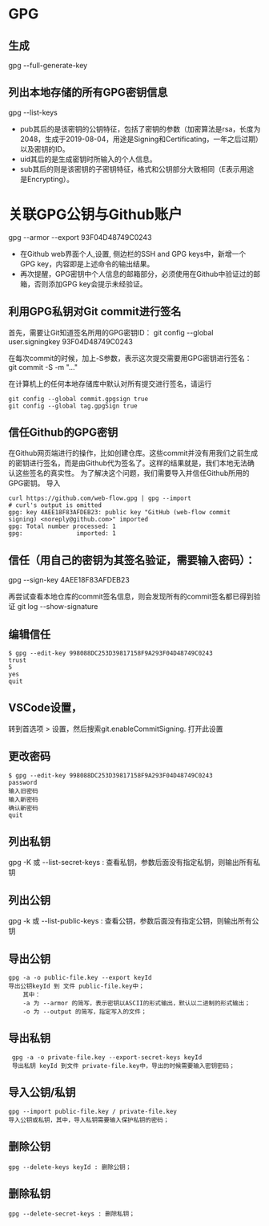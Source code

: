 # GPG

## 生成
gpg --full-generate-key

## 列出本地存储的所有GPG密钥信息
gpg --list-keys

- pub其后的是该密钥的公钥特征，包括了密钥的参数（加密算法是rsa，长度为2048，生成于2019-08-04，用途是Signing和Certificating，一年之后过期）以及密钥的ID。
- uid其后的是生成密钥时所输入的个人信息。
- sub其后的则是该密钥的子密钥特征，格式和公钥部分大致相同（E表示用途是Encrypting）。

# 关联GPG公钥与Github账户
gpg --armor --export 93F04D48749C0243

- 在Github web界面个人,设置, 侧边栏的SSH and GPG keys中，新增一个GPG key，内容即是上述命令的输出结果。
- 再次提醒，GPG密钥中个人信息的邮箱部分，必须使用在Github中验证过的邮箱，否则添加GPG key会提示未经验证。

## 利用GPG私钥对Git commit进行签名
首先，需要让Git知道签名所用的GPG密钥ID：
git config --global user.signingkey 93F04D48749C0243

在每次commit的时候，加上-S参数，表示这次提交需要用GPG密钥进行签名：
git commit -S -m "..."

在计算机上的任何本地存储库中默认对所有提交进行签名，请运行
```
git config --global commit.gpgsign true
git config --global tag.gpgSign true
```
## 信任Github的GPG密钥
在Github网页端进行的操作，比如创建仓库。这些commit并没有用我们之前生成的密钥进行签名，而是由Github代为签名了。这样的结果就是，我们本地无法确认这些签名的真实性。
为了解决这个问题，我们需要导入并信任Github所用的GPG密钥。
导入
```
curl https://github.com/web-flow.gpg | gpg --import
# curl's output is omitted
gpg: key 4AEE18F83AFDEB23: public key "GitHub (web-flow commit signing) <noreply@github.com>" imported
gpg: Total number processed: 1
gpg:               imported: 1
```
## 信任（用自己的密钥为其签名验证，需要输入密码）：
gpg --sign-key 4AEE18F83AFDEB23

再尝试查看本地仓库的commit签名信息，则会发现所有的commit签名都已得到验证
git log --show-signature



## 编辑信任
```
$ gpg --edit-key 998088DC253D39817158F9A293F04D48749C0243
trust
5
yes
quit
```
## VSCode设置，

转到首选项 > 设置，然后搜索git.enableCommitSigning. 打开此设置


## 更改密码
```
$ gpg --edit-key 998088DC253D39817158F9A293F04D48749C0243
password
输入旧密码
输入新密码
确认新密码
quit
```
## 列出私钥
gpg -K 或 --list-secret-keys : 查看私钥，参数后面没有指定私钥，则输出所有私钥

## 列出公钥
gpg -k 或 --list-public-keys : 查看公钥，参数后面没有指定公钥，则输出所有公钥

## 导出公钥
```
gpg -a -o public-file.key --export keyId 
导出公钥keyId 到 文件 public-file.key中；
    其中：
    -a 为 --armor 的简写，表示密钥以ASCII的形式输出，默认以二进制的形式输出；
    -o 为 --output 的简写，指定写入的文件；
```
## 导出私钥
```
 gpg -a -o private-file.key --export-secret-keys keyId 
 导出私钥 keyId 到文件 private-file.key中，导出的时候需要输入密钥密码；
```

## 导入公钥/私钥
    gpg --import public-file.key / private-file.key 
    导入公钥或私钥，其中，导入私钥需要输入保护私钥的密码；
## 删除公钥
    gpg --delete-keys keyId : 删除公钥；
## 删除私钥
    gpg --delete-secret-keys : 删除私钥；